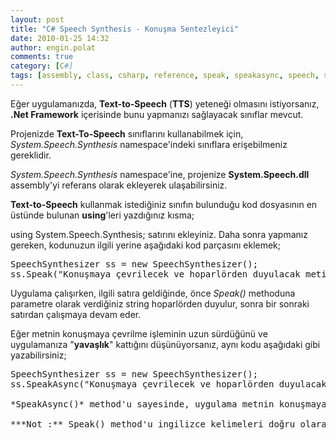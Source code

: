 ```yaml
---
layout: post
title: "C# Speech Synthesis - Konuşma Sentezleyici"
date: 2010-01-25 14:32
author: engin.polat
comments: true
category: [C#]
tags: [assembly, class, csharp, reference, speak, speakasync, speech, speech synthesis, speechsynthesizer, text to speech, using]
---
```

Eğer uygulamanızda, **Text-to-Speech** (**TTS**) yeteneği olmasını istiyorsanız, **.Net Framework** içerisinde bunu yapmanızı sağlayacak sınıflar mevcut.

Projenizde **Text-To-Speech** sınıflarını kullanabilmek için, *System.Speech.Synthesis* namespace'indeki sınıflara erişebilmeniz gereklidir.

*System.Speech.Synthesis* namespace'ine, projenize **System.Speech.dll** assembly'yi referans olarak ekleyerek ulaşabilirsiniz.

**Text-to-Speech** kullanmak istediğiniz sınıfın bulunduğu kod dosyasının en üstünde bulunan **using**'leri yazdığınız kısma;


using System.Speech.Synthesis;</pre>
satırını ekleyiniz. Daha sonra yapmanız gereken, kodunuzun ilgili yerine aşağıdaki kod parçasını eklemek;
<pre class="brush:csharp">SpeechSynthesizer ss = new SpeechSynthesizer();
ss.Speak("Konuşmaya çevrilecek ve hoparlörden duyulacak metin");</pre>
Uygulama çalışırken, ilgili satıra geldiğinde, önce *Speak()* methoduna parametre olarak verdiğiniz string hoparlörden duyulur, sonra bir sonraki satırdan çalışmaya devam eder.

Eğer metnin konuşmaya çevrilme işleminin uzun sürdüğünü ve uygulamanıza "**yavaşlık**" kattığını düşünüyorsanız, aynı kodu aşağıdaki gibi yazabilirsiniz;
<pre class="brush:csharp">SpeechSynthesizer ss = new SpeechSynthesizer();
ss.SpeakAsync("Konuşmaya çevrilecek ve hoparlörden duyulacak metin");

*SpeakAsync()* method'u sayesinde, uygulama metnin konuşmaya çevrilmesi ve ses kartı aracılığıyla yayınlanması işlemini ayrı bir iş parçacığında gerçekleştirir.

***Not :** Speak() method'u ingilizce kelimeleri doğru olarak okuyor, fakat türkçe kelimeleri okuyamıyor.*

